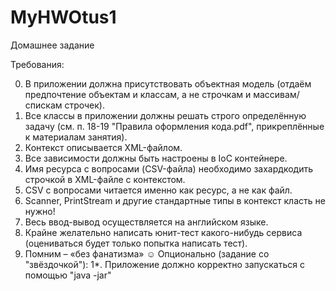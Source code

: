 # MyHWOtus1
Домашнее задание

Требования:

0. В приложении должна присутствовать объектная модель 
(отдаём предпочтение объектам и классам, а не строчкам и 
массивам/спискам строчек).
1. Все классы в приложении должны решать строго определённую 
задачу (см. п. 18-19 "Правила оформления кода.pdf", 
прикреплённые к материалам занятия).
2. Контекст описывается XML-файлом.
3. Все зависимости должны быть настроены в IoC контейнере.
4. Имя ресурса с вопросами (CSV-файла) необходимо 
захардкодить строчкой в XML-файле с контекстом.
5. CSV с вопросами читается именно как ресурс, а не как файл.
6. Scanner, PrintStream и другие стандартные типы в контекст 
класть не нужно!
7. Весь ввод-вывод осуществляется на английском языке.
8. Крайне желательно написать юнит-тест какого-нибудь сервиса 
(оцениваться будет только попытка написать тест).
9. Помним – «без фанатизма» ☺
Опционально (задание со "звёздочкой"):
1*. Приложение должно корректно запускаться с помощью
"java -jar"
